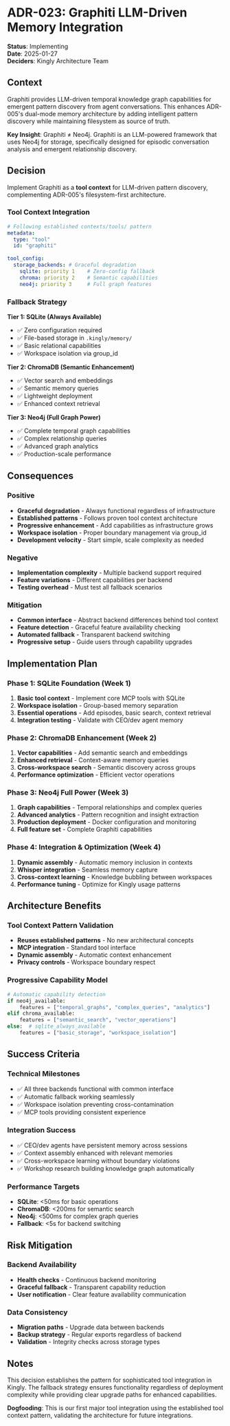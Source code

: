 # ADR-023: Graphiti LLM-Driven Memory Integration  

**Status**: Implementing  
**Date**: 2025-01-27  
**Deciders**: Kingly Architecture Team

## Context

Graphiti provides LLM-driven temporal knowledge graph capabilities for emergent pattern discovery from agent conversations. This enhances ADR-005's dual-mode memory architecture by adding intelligent pattern discovery while maintaining filesystem as source of truth.

**Key Insight**: Graphiti ≠ Neo4j. Graphiti is an LLM-powered framework that uses Neo4j for storage, specifically designed for episodic conversation analysis and emergent relationship discovery.

## Decision

Implement Graphiti as a **tool context** for LLM-driven pattern discovery, complementing ADR-005's filesystem-first architecture.

### Tool Context Integration

```yaml
# Following established contexts/tools/ pattern
metadata:
  type: "tool"
  id: "graphiti"
  
tool_config:
  storage_backends: # Graceful degradation
    sqlite: priority 1    # Zero-config fallback
    chroma: priority 2    # Semantic capabilities  
    neo4j: priority 3     # Full graph features
```

### Fallback Strategy

**Tier 1: SQLite (Always Available)**
- ✅ Zero configuration required
- ✅ File-based storage in `.kingly/memory/`
- ✅ Basic relational capabilities
- ✅ Workspace isolation via group_id

**Tier 2: ChromaDB (Semantic Enhancement)**
- ✅ Vector search and embeddings
- ✅ Semantic memory queries
- ✅ Lightweight deployment
- ✅ Enhanced context retrieval

**Tier 3: Neo4j (Full Graph Power)**
- ✅ Complete temporal graph capabilities
- ✅ Complex relationship queries
- ✅ Advanced graph analytics
- ✅ Production-scale performance

## Consequences

### Positive
- **Graceful degradation** - Always functional regardless of infrastructure
- **Established patterns** - Follows proven tool context architecture
- **Progressive enhancement** - Add capabilities as infrastructure grows
- **Workspace isolation** - Proper boundary management via group_id
- **Development velocity** - Start simple, scale complexity as needed

### Negative
- **Implementation complexity** - Multiple backend support required
- **Feature variations** - Different capabilities per backend
- **Testing overhead** - Must test all fallback scenarios

### Mitigation
- **Common interface** - Abstract backend differences behind tool context
- **Feature detection** - Graceful feature availability checking
- **Automated fallback** - Transparent backend switching
- **Progressive setup** - Guide users through capability upgrades

## Implementation Plan

### Phase 1: SQLite Foundation (Week 1)
1. **Basic tool context** - Implement core MCP tools with SQLite
2. **Workspace isolation** - Group-based memory separation
3. **Essential operations** - Add episodes, basic search, context retrieval
4. **Integration testing** - Validate with CEO/dev agent memory

### Phase 2: ChromaDB Enhancement (Week 2)
1. **Vector capabilities** - Add semantic search and embeddings
2. **Enhanced retrieval** - Context-aware memory queries
3. **Cross-workspace search** - Semantic discovery across groups
4. **Performance optimization** - Efficient vector operations

### Phase 3: Neo4j Full Power (Week 3)
1. **Graph capabilities** - Temporal relationships and complex queries
2. **Advanced analytics** - Pattern recognition and insight extraction
3. **Production deployment** - Docker configuration and monitoring
4. **Full feature set** - Complete Graphiti capabilities

### Phase 4: Integration & Optimization (Week 4)
1. **Dynamic assembly** - Automatic memory inclusion in contexts
2. **Whisper integration** - Seamless memory capture
3. **Cross-context learning** - Knowledge bubbling between workspaces
4. **Performance tuning** - Optimize for Kingly usage patterns

## Architecture Benefits

### Tool Context Pattern Validation
- **Reuses established patterns** - No new architectural concepts
- **MCP integration** - Standard tool interface
- **Dynamic assembly** - Automatic context enhancement
- **Privacy controls** - Workspace boundary respect

### Progressive Capability Model
```python
# Automatic capability detection
if neo4j_available:
    features = ["temporal_graphs", "complex_queries", "analytics"]
elif chroma_available:
    features = ["semantic_search", "vector_operations"]
else:  # sqlite_always_available
    features = ["basic_storage", "workspace_isolation"]
```

## Success Criteria

### Technical Milestones
- ✅ All three backends functional with common interface
- ✅ Automatic fallback working seamlessly
- ✅ Workspace isolation preventing cross-contamination
- ✅ MCP tools providing consistent experience

### Integration Success
- ✅ CEO/dev agents have persistent memory across sessions
- ✅ Context assembly enhanced with relevant memories
- ✅ Cross-workspace learning without boundary violations
- ✅ Workshop research building knowledge graph automatically

### Performance Targets
- **SQLite**: <50ms for basic operations
- **ChromaDB**: <200ms for semantic search
- **Neo4j**: <500ms for complex graph queries
- **Fallback**: <5s for backend switching

## Risk Mitigation

### Backend Availability
- **Health checks** - Continuous backend monitoring
- **Graceful fallback** - Transparent capability reduction
- **User notification** - Clear feature availability communication

### Data Consistency
- **Migration paths** - Upgrade data between backends
- **Backup strategy** - Regular exports regardless of backend
- **Validation** - Integrity checks across storage types

## Notes

This decision establishes the pattern for sophisticated tool integration in Kingly. The fallback strategy ensures functionality regardless of deployment complexity while providing clear upgrade paths for enhanced capabilities.

**Dogfooding**: This is our first major tool integration using the established tool context pattern, validating the architecture for future integrations.